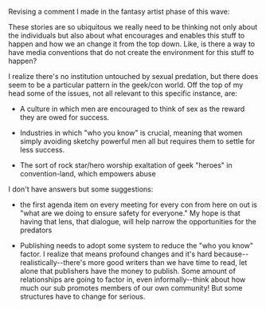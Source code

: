  Revising a comment I made in the fantasy artist phase of this wave:

These stories are so ubiquitous we really need to be thinking not only about the individuals but also about what encourages and enables this stuff to happen and how we an change it from the top down. Like, is there a way to have media conventions that do not create the environment for this stuff to happen?

I realize there's no institution untouched by sexual predation, but there does seem to be a particular pattern in the geek/con world.
Off the top of my head some of the issues, not all relevant to this specific instance, are:

* A culture in which men are encouraged to think of sex as the reward they are owed for success.

* Industries in which "who you know" is crucial, meaning that women simply avoiding sketchy powerful men all but requires them to settle for less success.

* The sort of rock star/hero worship exaltation of geek "heroes" in convention-land, which empowers abuse

I don't have answers but some suggestions: 

* the first agenda item on every meeting for every con from here on out is "what are we doing to ensure safety for everyone." My hope is that having that lens, that dialogue, will help narrow the opportunities for the predators

* Publishing needs to adopt some system to reduce the "who you know" factor. I realize that means profound changes and it's hard because--realistically--there's more good writers than we have time to read, let alone that publishers have the money to publish. Some amount of relationships are going to factor in, even informally--think about how much our sub promotes members of our own community! But some structures have to change for serious. 